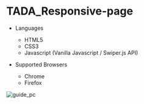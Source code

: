 # TADA_Responsive-page

* Languages

  - HTML5
  - CSS3
  - Javascript (Vanilla Javascript / Swiper.js API)

* Supported Browsers

  - Chrome
  - Firefox


![guide_pc](https://user-images.githubusercontent.com/71386860/116356658-864fa900-a836-11eb-81f0-90c62de59bc0.jpg)


